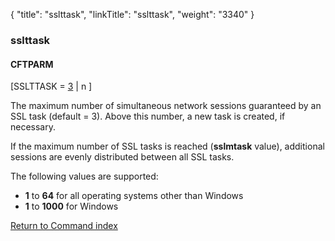 {
    "title": "sslttask",
    "linkTitle": "sslttask",
    "weight": "3340"
}<span id="sslttask"></span>

### sslttask

#### CFTPARM

\[SSLTTASK = <u>3</u> | n \]

The maximum number of simultaneous network sessions guaranteed by an
SSL task (default = 3). Above this number, a new task is created, if necessary.

If the maximum number of SSL tasks is reached (<span style="font-weight: bold;">sslmtask</span>
value), additional sessions are evenly distributed between all SSL tasks.

The following values are supported:

-   <span style="font-weight: bold;">1</span>
    to <span style="font-weight: bold;">64</span>
    for all operating systems other than Windows
-   <span style="font-weight: bold;">1</span>
    to <span style="font-weight: bold;">1000</span> for Windows

[Return to Command index](../../)
